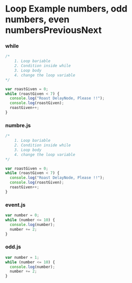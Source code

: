 # **Loop Example numbers, odd numbers, even numbersPreviousNext**

### while

```jsx
/*
    1. Loop bariable 
    2. Condition inside while
    3. Loop body
    4. change the loop variable
*/

var roastGiven = 0;
while (roastGiven < 7) {
  console.log("Roast DelayNode, Please !!");
  console.log(roastGiven);
  roastGiven++;
}
```

### numbre.js

```jsx
/*
    1. Loop bariable 
    2. Condition inside while
    3. Loop body
    4. change the loop variable
*/

var roastGiven = 0;
while (roastGiven < 7) {
  console.log("Roast DelayNode, Please !!");
  console.log(roastGiven);
  roastGiven++;
}
```

### event.js

```jsx
var number = 0;
while (number <= 10) {
  console.log(number);
  number += 2;
}
```

### odd.js

```jsx
var number = 1;
while (number <= 10) {
  console.log(number);
  number += 2;
}
```
